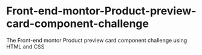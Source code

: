 # Front-end-montor-Product-preview-card-component-challenge
The Front-end montor Product preview card component challenge using HTML and CSS
